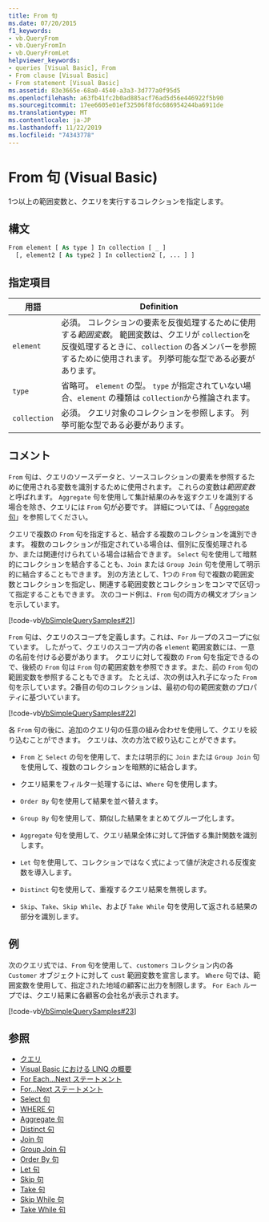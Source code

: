 ```yaml
---
title: From 句
ms.date: 07/20/2015
f1_keywords:
- vb.QueryFrom
- vb.QueryFromIn
- vb.QueryFromLet
helpviewer_keywords:
- queries [Visual Basic], From
- From clause [Visual Basic]
- From statement [Visual Basic]
ms.assetid: 83e3665e-68a0-4540-a3a3-3d777a0f95d5
ms.openlocfilehash: a63fb41fc2b0ad885acf76ad5d56e446922f5b90
ms.sourcegitcommit: 17ee6605e01ef32506f8fdc686954244ba6911de
ms.translationtype: MT
ms.contentlocale: ja-JP
ms.lasthandoff: 11/22/2019
ms.locfileid: "74343778"
---
```

# <a name="from-clause-visual-basic"></a>From 句 (Visual Basic)
1つ以上の範囲変数と、クエリを実行するコレクションを指定します。  
  
## <a name="syntax"></a>構文  
  
```vb  
From element [ As type ] In collection [ _ ]  
  [, element2 [ As type2 ] In collection2 [, ... ] ]  
```  
  
## <a name="parts"></a>指定項目  
  
|用語|Definition|  
|---|---|  
|`element`|必須。 コレクションの要素を反復処理するために使用する*範囲変数*。 範囲変数は、クエリが `collection`を反復処理するときに、`collection` の各メンバーを参照するために使用されます。 列挙可能な型である必要があります。|  
|`type`|省略可。 `element` の型。 `type` が指定されていない場合、`element` の種類は `collection`から推論されます。|  
|`collection`|必須。 クエリ対象のコレクションを参照します。 列挙可能な型である必要があります。|  
  
## <a name="remarks"></a>コメント  
 `From` 句は、クエリのソースデータと、ソースコレクションの要素を参照するために使用される変数を識別するために使用されます。 これらの変数は*範囲変数*と呼ばれます。 `Aggregate` 句を使用して集計結果のみを返すクエリを識別する場合を除き、クエリには `From` 句が必要です。 詳細については、「 [Aggregate 句](../../../visual-basic/language-reference/queries/aggregate-clause.md)」を参照してください。  
  
 クエリで複数の `From` 句を指定すると、結合する複数のコレクションを識別できます。 複数のコレクションが指定されている場合は、個別に反復処理されるか、または関連付けられている場合は結合できます。 `Select` 句を使用して暗黙的にコレクションを結合することも、`Join` または `Group Join` 句を使用して明示的に結合することもできます。 別の方法として、1つの `From` 句で複数の範囲変数とコレクションを指定し、関連する範囲変数とコレクションをコンマで区切って指定することもできます。 次のコード例は、`From` 句の両方の構文オプションを示しています。  
  
 [!code-vb[VbSimpleQuerySamples#21](~/samples/snippets/visualbasic/VS_Snippets_VBCSharp/VbSimpleQuerySamples/VB/QuerySamples1.vb#21)]  
  
 `From` 句は、クエリのスコープを定義します。これは、`For` ループのスコープに似ています。 したがって、クエリのスコープ内の各 `element` 範囲変数には、一意の名前を付ける必要があります。 クエリに対して複数の `From` 句を指定できるので、後続の `From` 句は `From` 句の範囲変数を参照できます。また、前の `From` 句の範囲変数を参照することもできます。 たとえば、次の例は入れ子になった `From` 句を示しています。2番目の句のコレクションは、最初の句の範囲変数のプロパティに基づいています。  
  
 [!code-vb[VbSimpleQuerySamples#22](~/samples/snippets/visualbasic/VS_Snippets_VBCSharp/VbSimpleQuerySamples/VB/QuerySamples1.vb#22)]  
  
 各 `From` 句の後に、追加のクエリ句の任意の組み合わせを使用して、クエリを絞り込むことができます。 クエリは、次の方法で絞り込むことができます。  
  
- `From` と `Select` の句を使用して、または明示的に `Join` または `Group Join` 句を使用して、複数のコレクションを暗黙的に結合します。  
  
- クエリ結果をフィルター処理するには、`Where` 句を使用します。  
  
- `Order By` 句を使用して結果を並べ替えます。  
  
- `Group By` 句を使用して、類似した結果をまとめてグループ化します。  
  
- `Aggregate` 句を使用して、クエリ結果全体に対して評価する集計関数を識別します。  
  
- `Let` 句を使用して、コレクションではなく式によって値が決定される反復変数を導入します。  
  
- `Distinct` 句を使用して、重複するクエリ結果を無視します。  
  
- `Skip`、`Take`、`Skip While`、および `Take While` 句を使用して返される結果の部分を識別します。  
  
## <a name="example"></a>例  
 次のクエリ式では、`From` 句を使用して、`customers` コレクション内の各 `Customer` オブジェクトに対して `cust` 範囲変数を宣言します。 `Where` 句では、範囲変数を使用して、指定された地域の顧客に出力を制限します。 `For Each` ループでは、クエリ結果に各顧客の会社名が表示されます。  
  
 [!code-vb[VbSimpleQuerySamples#23](~/samples/snippets/visualbasic/VS_Snippets_VBCSharp/VbSimpleQuerySamples/VB/QuerySamples1.vb#23)]  
  
## <a name="see-also"></a>参照

- [クエリ](../../../visual-basic/language-reference/queries/index.md)
- [Visual Basic における LINQ の概要](../../../visual-basic/programming-guide/language-features/linq/introduction-to-linq.md)
- [For Each...Next ステートメント](../../../visual-basic/language-reference/statements/for-each-next-statement.md)
- [For...Next ステートメント](../../../visual-basic/language-reference/statements/for-next-statement.md)
- [Select 句](../../../visual-basic/language-reference/queries/select-clause.md)
- [WHERE 句](../../../visual-basic/language-reference/queries/where-clause.md)
- [Aggregate 句](../../../visual-basic/language-reference/queries/aggregate-clause.md)
- [Distinct 句](../../../visual-basic/language-reference/queries/distinct-clause.md)
- [Join 句](../../../visual-basic/language-reference/queries/join-clause.md)
- [Group Join 句](../../../visual-basic/language-reference/queries/group-join-clause.md)
- [Order By 句](../../../visual-basic/language-reference/queries/order-by-clause.md)
- [Let 句](../../../visual-basic/language-reference/queries/let-clause.md)
- [Skip 句](../../../visual-basic/language-reference/queries/skip-clause.md)
- [Take 句](../../../visual-basic/language-reference/queries/take-clause.md)
- [Skip While 句](../../../visual-basic/language-reference/queries/skip-while-clause.md)
- [Take While 句](../../../visual-basic/language-reference/queries/take-while-clause.md)
